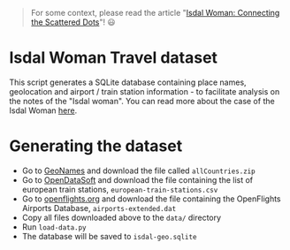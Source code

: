 > For some context, please read the article "[Isdal Woman: Connecting the Scattered Dots](https://medium.com/@od8086/isdal-woman-connecting-the-scattered-dots-4df14cb0995b)"! :smiley:

# Isdal Woman Travel dataset

This script generates a SQLite database containing place names, geolocation and airport / train station information - to facilitate analysis on the notes of the "Isdal woman". You can read more about the case of the Isdal Woman [here](https://www.nrk.no/dokumentar/do-you-remember-this-woman_-1.13215629).

# Generating the dataset

- Go to [GeoNames](http://www.geonames.org/) and download the file called `allCountries.zip`
- Go to [OpenDataSoft](https://public.opendatasoft.com) and download the file containing the list of european train stations, `european-train-stations.csv`
- Go to [openflights.org](https://openflights.org/data.html) and download the file containing the OpenFlights Airports Database, `airports-extended.dat`
- Copy all files downloaded above to the `data/` directory
- Run `load-data.py`
- The database will be saved to `isdal-geo.sqlite`


